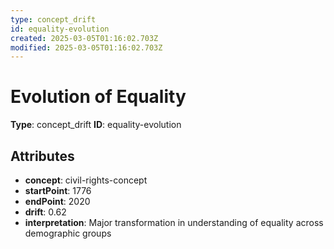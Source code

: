```yaml
---
type: concept_drift
id: equality-evolution
created: 2025-03-05T01:16:02.703Z
modified: 2025-03-05T01:16:02.703Z
---
```


# Evolution of Equality

**Type**: concept_drift
**ID**: equality-evolution

## Attributes

- **concept**: civil-rights-concept
- **startPoint**: 1776
- **endPoint**: 2020
- **drift**: 0.62
- **interpretation**: Major transformation in understanding of equality across demographic groups

